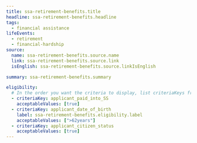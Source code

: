 ```yaml
---
title: ssa-retirement-benefits.title
headline: ssa-retirement-benefits.headline
tags:
  - financial assistance
lifeEvents:
  - retirement
  - financial-hardship
source:
  name: ssa-retirement-benefits.source.name
  link: ssa-retirement-benefits.source.link
  isEnglish: ssa-retirement-benefits.source.linkIsEnglish

summary: ssa-retirement-benefits.summary

eligibility:
  # In the order you want the criteria to display, list criteriaKeys from the csv here, each followed by a comma-separated list of which values indicate eligibility for that criteria. Wrap individual values in quotes if they have inner commas.
  - criteriaKey: applicant_paid_into_SS
    acceptableValues: [true]
  - criteriaKey: applicant_date_of_birth
    label: ssa-retirement-benefits.eligibility.label
    acceptableValues: [">62years"]
  - criteriaKey: applicant_citizen_status
    acceptableValues: [true]
---
```

